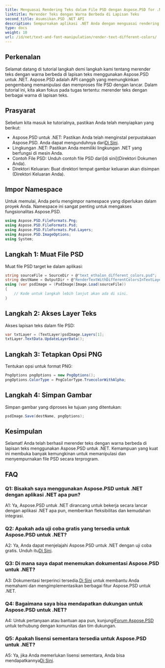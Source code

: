 ```yaml
---
title: Menguasai Rendering Teks dalam File PSD dengan Aspose.PSD for .NET
linktitle: Merender Teks dengan Warna Berbeda di Lapisan Teks
second_title: Asumsikan.PSD .NET API
description: Sempurnakan aplikasi .NET Anda dengan menguasai rendering teks dengan beragam warna dalam file PSD menggunakan Aspose.PSD. Tingkatkan kemampuan desain Anda dengan mudah.
type: docs
weight: 10
url: /id/net/text-and-font-manipulation/render-text-different-colors/
---
```

## Perkenalan
Selamat datang di tutorial langkah demi langkah kami tentang merender teks dengan warna berbeda di lapisan teks menggunakan Aspose.PSD untuk .NET. Aspose.PSD adalah API canggih yang memungkinkan pengembang memanipulasi dan memproses file PSD dengan lancar. Dalam tutorial ini, kita akan fokus pada tugas tertentu: merender teks dengan berbagai warna di lapisan teks.
## Prasyarat
Sebelum kita masuk ke tutorialnya, pastikan Anda telah menyiapkan yang berikut:
-  Aspose.PSD untuk .NET: Pastikan Anda telah menginstal perpustakaan Aspose.PSD. Anda dapat mengunduhnya dari[Di Sini](https://releases.aspose.com/psd/net/).
- Lingkungan .NET: Pastikan Anda memiliki lingkungan .NET yang berfungsi di mesin Anda.
-  Contoh File PSD: Unduh contoh file PSD dari[di sini](Direktori Dokumen Anda).
- Direktori Keluaran: Buat direktori tempat gambar keluaran akan disimpan (Direktori Keluaran Anda).
## Impor Namespace
Untuk memulai, Anda perlu mengimpor namespace yang diperlukan dalam proyek Anda. Namespace ini sangat penting untuk mengakses fungsionalitas Aspose.PSD.
```csharp
using Aspose.PSD.FileFormats.Png;
using Aspose.PSD.FileFormats.Psd;
using Aspose.PSD.FileFormats.Psd.Layers;
using Aspose.PSD.ImageOptions;
using System;
```
## Langkah 1: Muat File PSD
Muat file PSD target ke dalam aplikasi:
```csharp
string sourceFile = SourceDir + @"text_ethalon_different_colors.psd";
string destName = OutputDir + @"RenderTextWithDifferentColorsInTextLayer_out.png";
using (var psdImage = (PsdImage)Image.Load(sourceFile))
{
    // Kode untuk langkah lebih lanjut akan ada di sini.
}
```
## Langkah 2: Akses Layer Teks
Akses lapisan teks dalam file PSD:
```csharp
var txtLayer = (TextLayer)psdImage.Layers[1];
txtLayer.TextData.UpdateLayerData();
```
## Langkah 3: Tetapkan Opsi PNG
Tentukan opsi untuk format PNG:
```csharp
PngOptions pngOptions = new PngOptions();
pngOptions.ColorType = PngColorType.TruecolorWithAlpha;
```
## Langkah 4: Simpan Gambar
Simpan gambar yang diproses ke tujuan yang ditentukan:
```csharp
psdImage.Save(destName, pngOptions);
```
## Kesimpulan

Selamat! Anda telah berhasil merender teks dengan warna berbeda di lapisan teks menggunakan Aspose.PSD untuk .NET. Kemampuan yang kuat ini membuka banyak kemungkinan untuk memanipulasi dan menyempurnakan file PSD secara terprogram.

## FAQ

### Q1: Bisakah saya menggunakan Aspose.PSD untuk .NET dengan aplikasi .NET apa pun?

A1: Ya, Aspose.PSD untuk .NET dirancang untuk bekerja secara lancar dengan aplikasi .NET apa pun, memberikan fleksibilitas dan kemudahan integrasi.

### Q2: Apakah ada uji coba gratis yang tersedia untuk Aspose.PSD untuk .NET?

 A2: Ya, Anda dapat menjelajahi Aspose.PSD untuk .NET dengan uji coba gratis. Unduh itu[Di Sini](https://releases.aspose.com/).

### Q3: Di mana saya dapat menemukan dokumentasi Aspose.PSD untuk .NET?

 A3: Dokumentasi terperinci tersedia.[Di Sini](https://reference.aspose.com/psd/net/) untuk membantu Anda memahami dan mengimplementasikan berbagai fitur Aspose.PSD untuk .NET.

### Q4: Bagaimana saya bisa mendapatkan dukungan untuk Aspose.PSD untuk .NET?

 A4: Untuk pertanyaan atau bantuan apa pun, kunjungi[Forum Aspose.PSD](https://forum.aspose.com/c/psd/34) untuk terhubung dengan komunitas dan tim dukungan.

### Q5: Apakah lisensi sementara tersedia untuk Aspose.PSD untuk .NET?

 A5: Ya, jika Anda memerlukan lisensi sementara, Anda bisa mendapatkannya[Di Sini](https://purchase.aspose.com/temporary-license/).